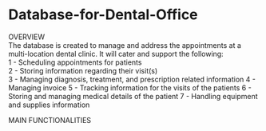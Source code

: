 # Database-for-Dental-Office


OVERVIEW      	
The database is created to manage and address the appointments at a multi-location dental clinic. It will cater and support the following:  
1 - Scheduling appointments for patients  
2 - Storing information regarding their visit(s)  
3 - Managing diagnosis, treatment, and prescription related information
4 - Managing invoice
5 - Tracking information for the visits of the patients
6 - Storing and managing medical details of the patient
7 - Handling equipment and supplies information


MAIN FUNCTIONALITIES


